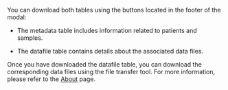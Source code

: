 You can download both tables using the buttons located in the footer of the modal:

- The metadata table includes information related to patients and samples.

- The datafile table contains details about the associated data files.

Once you have downloaded the datafile table, you can download the corresponding data files using the file transfer tool. For more information, please refer to the <a href="/about" target="_blank">About</a> page.
